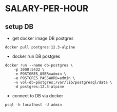 # SALARY-PER-HOUR

## setup DB
* get docker image DB postgres
```
docker pull postgres:12.3-alpine
```

* docker run DB postgres
```
docker run --name db-postgres \
    -p 3000:5432 \
    -e POSTGRES_USER=admin \
    -e POSTGRES_PASSWORD=admin \
    -v vol-db-postgres:/var/lib/postgresql/data \
    -d postgres:12.3-alpine
```

* connect to DB via docker
```
psql -h localhost -U admin
```